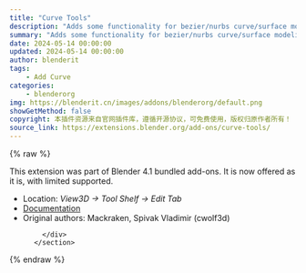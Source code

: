 ```yaml
---
title: "Curve Tools"
description: "Adds some functionality for bezier/nurbs curve/surface modeling"
summary: "Adds some functionality for bezier/nurbs curve/surface modeling"
date: 2024-05-14 00:00:00
updated: 2024-05-14 00:00:00
author: blenderit
tags: 
    - Add Curve
categories:
    - blenderorg
img: https://blenderit.cn/images/addons/blenderorg/default.png
showGetMethod: false
copyright: 本插件资源来自官网插件库，遵循开源协议，可免费使用，版权归原作者所有！
source_link: https://extensions.blender.org/add-ons/curve-tools/
---
```


{% raw %}
<section id="about" class="mt-3">
            <div class="box style-rich-text">
              <p>This extension was part of Blender 4.1 bundled add-ons.
It is now offered as it is, with limited supported.</p>
<ul>
<li>Location: <em>View3D → Tool Shelf → Edit Tab</em></li>
<li><a rel="nofollow noopener noreferrer external" target="_blank" href="https://docs.blender.org/manual/en/4.1//addons/add_curve/curve_tools.html">Documentation</a></li>
<li>Original authors: Mackraken, Spivak Vladimir (cwolf3d)</li>
</ul>

            </div>
          </section>
<div style="display: none">blenderorg</div>
{% endraw %}